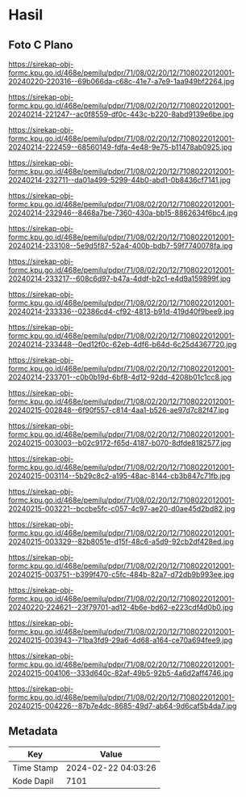 # Hasil

## Foto C Plano

https://sirekap-obj-formc.kpu.go.id/468e/pemilu/pdpr/71/08/02/20/12/7108022012001-20240220-220316--69b066da-c68c-41e7-a7e9-1aa949bf2264.jpg

https://sirekap-obj-formc.kpu.go.id/468e/pemilu/pdpr/71/08/02/20/12/7108022012001-20240214-221247--ac0f8559-df0c-443c-b220-8abd9139e6be.jpg

https://sirekap-obj-formc.kpu.go.id/468e/pemilu/pdpr/71/08/02/20/12/7108022012001-20240214-222459--68560149-fdfa-4e48-9e75-b11478ab0925.jpg

https://sirekap-obj-formc.kpu.go.id/468e/pemilu/pdpr/71/08/02/20/12/7108022012001-20240214-232711--da01a499-5299-44b0-abd1-0b8436cf7141.jpg

https://sirekap-obj-formc.kpu.go.id/468e/pemilu/pdpr/71/08/02/20/12/7108022012001-20240214-232946--8468a7be-7360-430a-bb15-8862634f6bc4.jpg

https://sirekap-obj-formc.kpu.go.id/468e/pemilu/pdpr/71/08/02/20/12/7108022012001-20240214-233108--5e9d5f87-52a4-400b-bdb7-59f7740078fa.jpg

https://sirekap-obj-formc.kpu.go.id/468e/pemilu/pdpr/71/08/02/20/12/7108022012001-20240214-233217--608c6d97-b47a-4ddf-b2c1-e4d9a159899f.jpg

https://sirekap-obj-formc.kpu.go.id/468e/pemilu/pdpr/71/08/02/20/12/7108022012001-20240214-233336--02386cd4-cf92-4813-b91d-419d40f9bee9.jpg

https://sirekap-obj-formc.kpu.go.id/468e/pemilu/pdpr/71/08/02/20/12/7108022012001-20240214-233448--0ed12f0c-62eb-4df6-b64d-6c25d4367720.jpg

https://sirekap-obj-formc.kpu.go.id/468e/pemilu/pdpr/71/08/02/20/12/7108022012001-20240214-233701--c0b0b19d-6bf8-4d12-92dd-4208b01c1cc8.jpg

https://sirekap-obj-formc.kpu.go.id/468e/pemilu/pdpr/71/08/02/20/12/7108022012001-20240215-002848--6f90f557-c814-4aa1-b526-ae97d7c82f47.jpg

https://sirekap-obj-formc.kpu.go.id/468e/pemilu/pdpr/71/08/02/20/12/7108022012001-20240215-003003--b02c9172-f65d-4187-b070-8dfde8182577.jpg

https://sirekap-obj-formc.kpu.go.id/468e/pemilu/pdpr/71/08/02/20/12/7108022012001-20240215-003114--5b29c8c2-a195-48ac-8144-cb3b847c71fb.jpg

https://sirekap-obj-formc.kpu.go.id/468e/pemilu/pdpr/71/08/02/20/12/7108022012001-20240215-003221--bccbe5fc-c057-4c97-ae20-d0ae45d2bd82.jpg

https://sirekap-obj-formc.kpu.go.id/468e/pemilu/pdpr/71/08/02/20/12/7108022012001-20240215-003329--82b8051e-d15f-48c6-a5d9-92cb2df428ed.jpg

https://sirekap-obj-formc.kpu.go.id/468e/pemilu/pdpr/71/08/02/20/12/7108022012001-20240215-003751--b399f470-c5fc-484b-82a7-d72db9b993ee.jpg

https://sirekap-obj-formc.kpu.go.id/468e/pemilu/pdpr/71/08/02/20/12/7108022012001-20240220-224621--23f79701-ad12-4b6e-bd62-e223cdf4d0b0.jpg

https://sirekap-obj-formc.kpu.go.id/468e/pemilu/pdpr/71/08/02/20/12/7108022012001-20240215-003943--71ba3fd9-29a6-4d68-a164-ce70a694fee9.jpg

https://sirekap-obj-formc.kpu.go.id/468e/pemilu/pdpr/71/08/02/20/12/7108022012001-20240215-004106--333d640c-82af-49b5-92b5-4a6d2aff4746.jpg

https://sirekap-obj-formc.kpu.go.id/468e/pemilu/pdpr/71/08/02/20/12/7108022012001-20240215-004226--87b7e4dc-8685-49d7-ab64-9d6caf5b4da7.jpg


## Metadata

| Key        | Value               |
| ---------- | ------------------- |
| Time Stamp | 2024-02-22 04:03:26 |
| Kode Dapil | 7101                |



